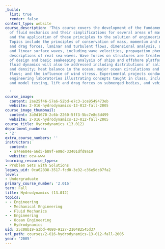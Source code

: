 ```yaml
---
_build:
  list: true
  render: false
content_type: website
course_description: 'This course covers the development of the fundamental equations
  of fluid mechanics and their simplifications for several areas of marine hydrodynamics
  and the application of these principles to the solution of engineering problems.
  Topics include the principles of conservation of mass, momentum and energy, lift
  and drag forces, laminar and turbulent flows, dimensional analysis, added mass,
  and linear surface waves, including wave velocities, propagation phenomena, and
  descriptions of real sea waves. Wave forces on structures are treated in the context
  of design and basic seakeeping analysis of ships and offshore platforms. Geophysical
  fluid dynamics will also be addressed including distributions of salinity, temperature,
  and density; heat balance in the ocean; major ocean circulations and geostrophic
  flows; and the influence of wind stress. Experimental projects conducted in ocean
  engineering laboratories illustrating concepts taught in class, including ship resistance
  and model testing, lift and drag forces on submerged bodies, and vehicle propulsion.

  '
course_image:
  content: 2ae25f46-57a6-52bd-e7c3-1ce9549473eb
  website: 2-016-hydrodynamics-13-012-fall-2005
course_image_thumbnail:
  content: 3a0d1670-2c6b-2260-5ff3-5bc7e8e3d499
  website: 2-016-hydrodynamics-13-012-fall-2005
course_title: Hydrodynamics (13.012)
department_numbers:
- '2'
extra_course_numbers: ''
instructors:
  content:
  - a74e684e-a6d5-b89f-e08d-33401dfd9a19
  website: ocw-www
learning_resource_types:
- Problem Sets with Solutions
legacy_uid: 0ca62838-3517-fcd0-3e32-c36e5dc87fa2
level:
- Undergraduate
primary_course_number: '2.016'
term: Fall
title: Hydrodynamics (13.012)
topics:
- - Engineering
  - Mechanical Engineering
  - Fluid Mechanics
- - Engineering
  - Ocean Engineering
  - Hydrodynamics
uid: 25c08b19-a3bd-4080-9127-210482545d37
url_path: courses/2-016-hydrodynamics-13-012-fall-2005
year: '2005'
---
```

